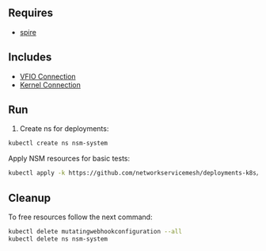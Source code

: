 ## Requires

- [spire](../spire)

## Includes

- [VFIO Connection](../use-cases/Vfio2Noop)
- [Kernel Connection](../use-cases/SriovKernel2Noop)

## Run

1. Create ns for deployments:
```bash
kubectl create ns nsm-system
```

Apply NSM resources for basic tests:
```bash
kubectl apply -k https://github.com/networkservicemesh/deployments-k8s/examples/sriov?ref=c542b167a1f5ad5de359bd6dd600c667fce955cd
```

## Cleanup

To free resources follow the next command:
```bash
kubectl delete mutatingwebhookconfiguration --all
kubectl delete ns nsm-system
```
